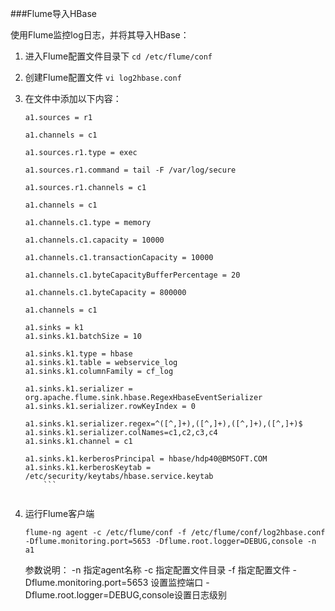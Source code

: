 ###Flume导入HBase

使用Flume监控log日志，并将其导入HBase：

1. 进入Flume配置文件目录下
`cd /etc/flume/conf`

2. 创建Flume配置文件
`vi log2hbase.conf `
3. 在文件中添加以下内容：    

    ```
    a1.sources = r1
    
    a1.channels = c1
    
    a1.sources.r1.type = exec
    
    a1.sources.r1.command = tail -F /var/log/secure
    
    a1.sources.r1.channels = c1
    
    a1.channels = c1
    
    a1.channels.c1.type = memory
    
    a1.channels.c1.capacity = 10000
    
    a1.channels.c1.transactionCapacity = 10000
    
    a1.channels.c1.byteCapacityBufferPercentage = 20
    
    a1.channels.c1.byteCapacity = 800000
    
    a1.channels = c1
    
    a1.sinks = k1
    a1.sinks.k1.batchSize = 10
    
    a1.sinks.k1.type = hbase
    a1.sinks.k1.table = webservice_log
    a1.sinks.k1.columnFamily = cf_log
    
    a1.sinks.k1.serializer = org.apache.flume.sink.hbase.RegexHbaseEventSerializer
    a1.sinks.k1.serializer.rowKeyIndex = 0
    
    a1.sinks.k1.serializer.regex=^([^,]+),([^,]+),([^,]+),([^,]+)$
    a1.sinks.k1.serializer.colNames=c1,c2,c3,c4        
    a1.sinks.k1.channel = c1
    
    a1.sinks.k1.kerberosPrincipal = hbase/hdp40@BMSOFT.COM
    a1.sinks.k1.kerberosKeytab = /etc/security/keytabs/hbase.service.keytab 
        ```
        
4. 运行Flume客户端
    
    ```
    flume-ng agent -c /etc/flume/conf -f /etc/flume/conf/log2hbase.conf -Dflume.monitoring.port=5653 -Dflume.root.logger=DEBUG,console -n a1
    ```
    参数说明：
    -n 指定agent名称
    -c 指定配置文件目录
    -f 指定配置文件
    -Dflume.monitoring.port=5653 设置监控端口
    -Dflume.root.logger=DEBUG,console设置日志级别



